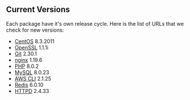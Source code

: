 Current Versions
-----------------

Each package have it's own release cycle. Here is the list of URLs that we check for new versions:

* [CentOS](https://wiki.centos.org/Manuals/ReleaseNotes) 8.3.2011
* [OpenSSL](https://github.com/openssl/openssl/releases) 1.1.1i
* [Git](https://github.com/git/git/releases) 2.30.1
* [nginx](https://nginx.org/en/download.html) 1.19.6
* [PHP](https://github.com/php/php-src/releases) 8.0.2
* [MySQL](https://dev.mysql.com/downloads/mysql/) 8.0.23
* [AWS CLI](https://github.com/aws/aws-cli/releases) 2.1.25
* [Redis](https://redis.io/download) 6.0.10
* [HTTPD](https://github.com/apache/httpd/releases) 2.4.33
